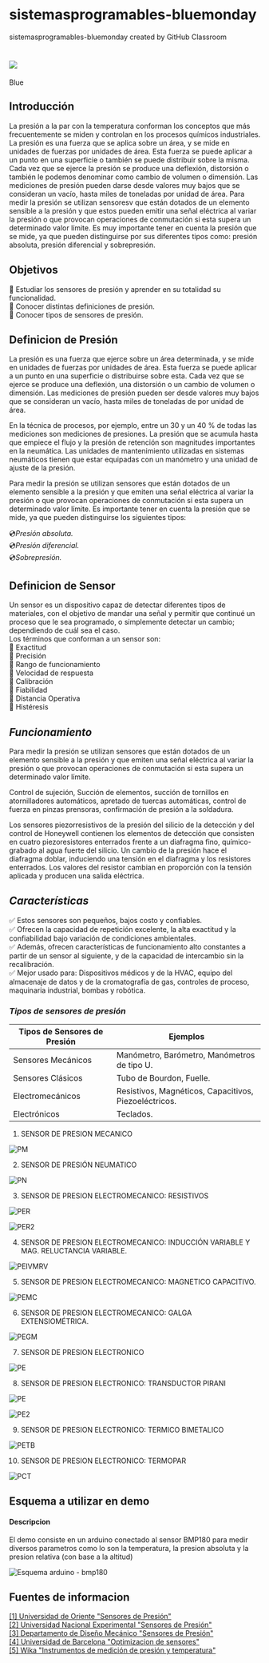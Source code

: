 # sistemasprogramables-bluemonday

sistemasprogramables-bluemonday created by GitHub Classroom

# ![](https://images.cooltext.com/5387872.gif)

<a href="http://cooltext.com" target="_top"><img src="https://cooltext.com/images/ct_pixel.gif" width="80" height="15" alt="Blue Monday: Logo and Graphics Generator" border="0" /></a>

## Introducción

La presión a la par con la temperatura conforman los conceptos que más frecuentemente se miden y controlan en los procesos químicos industriales. La presión es una fuerza que se aplica sobre un área, y se mide en unidades de fuerzas por unidades de área. Esta fuerza se puede aplicar a un punto en una superficie o también se puede distribuir sobre la misma.  
Cada vez que se ejerce la presión se produce una deflexión, distorsión o también le podemos denominar como cambio de volumen o dimensión. Las mediciones de presión pueden darse desde valores muy bajos que se consideran un vacío, hasta miles de toneladas por unidad de área. Para medir la presión se utilizan sensoresv que están dotados de un elemento sensible a la presión y que estos pueden emitir una señal eléctrica al variar la presión o que provocan operaciones de conmutación si esta supera un determinado valor límite. Es muy importante tener en cuenta la presión que se mide, ya que pueden distinguirse por sus diferentes tipos como: presión absoluta, presión diferencial y sobrepresión.

## Objetivos

:radio_button: Estudiar los sensores de presión y aprender en su totalidad su funcionalidad.  
:radio_button: Conocer distintas definiciones de presión.  
:radio_button: Conocer tipos de sensores de presión.

## Definicion de Presión

La presión es una fuerza que ejerce sobre un área determinada, y se mide en unidades de fuerzas por unidades de área. Esta fuerza se puede aplicar a un punto en una superficie o distribuirse sobre esta. Cada vez que se ejerce se produce una deflexión, una distorsión o un cambio de volumen o dimensión. Las mediciones de presión pueden ser desde valores muy bajos que se consideran un vacío, hasta miles de toneladas de por unidad de área.

En la técnica de procesos, por ejemplo, entre un 30 y un 40 % de todas las mediciones son mediciones de presiones. La presión
que se acumula hasta que empiece el flujo y la presión de retención son magnitudes importantes en la neumática. Las unidades de
mantenimiento utilizadas en sistemas neumáticos tienen que estar equipadas con un manómetro y una unidad de ajuste de la presión.

Para medir la presión se utilizan sensores que están dotados de un elemento sensible a la presión y que emiten una señal eléctrica
al variar la presión o que provocan operaciones de conmutación si esta supera un determinado valor límite. Es importante tener en
cuenta la presión que se mide, ya que pueden distinguirse los siguientes tipos:

:cd:_Presión absoluta._  
:cd:_Presión diferencial._  
:cd:_Sobrepresión._

## Definicion de Sensor

Un sensor es un dispositivo capaz de detectar diferentes tipos de materiales, con el objetivo de mandar una señal y permitir que continué un proceso que le sea programado, o simplemente detectar un cambio; dependiendo de cuál sea el caso.  
Los términos que conforman a un sensor son:  
:black_square_button: Exactitud  
:black_square_button: Precisión  
:black_square_button: Rango de funcionamiento  
:black_square_button: Velocidad de respuesta  
:black_square_button: Calibración  
:black_square_button: Fiabilidad  
:black_square_button: Distancia Operativa  
:black_square_button: Histéresis

## _Funcionamiento_

Para medir la presión se utilizan sensores que están dotados de un elemento sensible a la presión y que emiten una señal eléctrica al variar la presión
o que provocan operaciones de conmutación si esta supera un determinado valor límite.

Control de sujeción, Succión de elementos, succión de tornillos en atornilladores automáticos, apretado de tuercas automáticas, control de fuerza en pinzas prensoras, confirmación de presión a la soldadura.

Los sensores piezorresistivos de la presión del silicio de la detección y del control de Honeywell contienen los elementos de detección que consisten
en cuatro piezoresistores enterrados frente a un diafragma fino, químico-grabado al agua fuerte del silicio. Un cambio de la presión hace el diafragma
doblar, induciendo una tensión en el diafragma y los resistores enterrados. Los valores del resistor cambian en proporción con la tensión aplicada y
producen una salida eléctrica.

## _Características_

:white_check_mark: Estos sensores son pequeños, bajos costo y confiables.  
:white_check_mark: Ofrecen la capacidad de repetición excelente, la alta exactitud y la confiabilidad bajo variación de condiciones ambientales.  
:white_check_mark: Además, ofrecen características de funcionamiento alto constantes a partir de un sensor al siguiente,
y de la capacidad de intercambio sin la recalibración.  
:white_check_mark: Mejor usado para: Dispositivos médicos y de la HVAC, equipo del almacenaje de datos y de la cromatografía de gas,
controles de proceso, maquinaria industrial, bombas y robótica.

### _Tipos de sensores de presión_

| Tipos de Sensores de Presión | Ejemplos                                              |
| ---------------------------- | ----------------------------------------------------- |
| Sensores Mecánicos           | Manómetro, Barómetro, Manómetros de tipo U.           |
| Sensores Clásicos            | Tubo de Bourdon, Fuelle.                              |
| Electromecánicos             | Resistivos, Magnéticos, Capacitivos, Piezoeléctricos. |
| Electrónicos                 | Teclados.                                             |

1. SENSOR DE PRESION MECANICO

![PM](https://ae01.alicdn.com/kf/HTB1hcc1jsbpK1RjSZFyq6x_qFXaZ/Sensor-mec-nico-de-presi-n-de-aceite-M10-1-NPT-1-8-para-medidor-de.jpg)

2.  SENSOR DE PRESIÓN NEUMATICO

![PN](https://encrypted-tbn0.gstatic.com/images?q=tbn%3AANd9GcQOTAAhQibAW_uDG63_XO0JduScTG-Fdf6zcRdENoQ50_DYRcNV)

3.  SENSOR DE PRESION ELECTROMECANICO: RESISTIVOS

![PER](https://sites.google.com/site/tema8otrostransductores/_/rsrc/1361274694122/5-transductores-de-presion/transductores2.jpg)

![PER2](https://sites.google.com/site/tema8otrostransductores/_/rsrc/1361274725997/5-transductores-de-presion/imagen.php.jpeg?height=320&width=320)

4.  SENSOR DE PRESION ELECTROMECANICO: INDUCCIÓN VARIABLE Y MAG. RELUCTANCIA VARIABLE.

![PEIVMRV](https://images.slideplayer.es/62/11807123/slides/slide_21.jpg)

5.  SENSOR DE PRESION ELECTROMECANICO: MAGNETICO CAPACITIVO.

![PEMC](https://img.webme.com/pic/m/mediciondepresionfuerzapeso/capacitivos.bmp)

6.  SENSOR DE PRESION ELECTROMECANICO: GALGA EXTENSIOMÉTRICA.

![PEGM](https://3.bp.blogspot.com/-0hEFWOA1ZPY/Up_d57pRerI/AAAAAAAAAHQ/L81dfWdjQ6Q/s1600/em6.gif)

7.  SENSOR DE PRESION ELECTRONICO

![PE](http://www.dacarsa.net/Imgs/ImgDesc/sensorpresion.jpg)

8.  SENSOR DE PRESION ELECTRONICO: TRANSDUCTOR PIRANI

![PE](https://lh3.googleusercontent.com/proxy/CgVhdlltPw-mum0UJeBNpFl7x4eoIf-79Y_KowQBEorVQ7a3L9V_98c1oNxIa55UkaAxNI9549Rtq5rj8hjGKmB6c4eBvpYouqGlhJ3-9vrfG0mrzz86I8QFRCE)

![PE2](https://img.directindustry.es/images_di/projects/images-g/transductor-vacio-gases-corrosivos-38812-9925719.jpg)

9.  SENSOR DE PRESION ELECTRONICO: TERMICO BIMETALICO

![PETB](https://i0.wp.com/www.sapiensman.com/neumatica/images/medicion-de-presion11.jpg)

10. SENSOR DE PRESION ELECTRONICO: TERMOPAR

![PCT](https://4.bp.blogspot.com/-rfyTQbRguI0/Up_cIB-9JyI/AAAAAAAAAGc/HDBet9AkVvY/s1600/electrico+1.png)

## Esquema a utilizar en demo

#### Descripcion

El demo consiste en un arduino conectado al sensor BMP180 para medir diversos parametros como lo son la temperatura, la presion absoluta y la presion relativa (con base a la altitud)

![Esquema arduino - bmp180](https://i0.wp.com/randomnerdtutorials.com/wp-content/uploads/2016/09/bmp180-barometris-sensor_bb.png?w=700&ssl=1)

## Fuentes de informacion

[[1] Universidad de Oriente "Sensores de Presión"](https://es.slideshare.net/rosangelaluiggi/unidad-ii-sensores-de-presion)    
[[2] Universidad Nacional Experimental "Sensores de Presión"](https://instrumentacionunefm.files.wordpress.com/2012/05/sensores-de-presion.pdf)   
[[3] Departamento de Diseño Mecánico "Sensores de Presión"](https://www.scribd.com/document/331226148/Sensores-presion-pdf)   
[[4] Universidad de Barcelona "Optimizacion de sensores"](https://www.tesisenred.net/bitstream/handle/10803/1516/05.SMC_5de6.pdf?sequence=5&isAllowed=y)   
[[5] Wika "Instrumentos de medición de presión y temperatura"](https://www.servitecgrup.com/docs/WIKA.pdf)   


